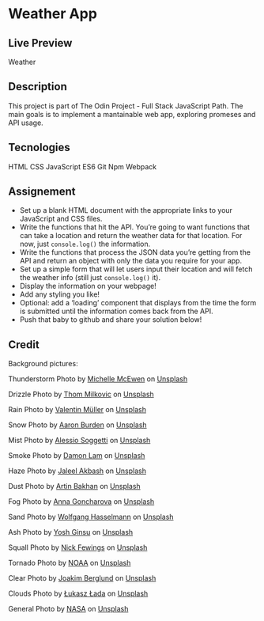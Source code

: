 # Weather App

## Live Preview
Weather

## Description
This project is part of The Odin Project - Full Stack JavaScript Path. The main goals is to implement a mantainable web app, exploring promeses and API usage.

## Tecnologies
HTML
CSS
JavaScript ES6
Git
Npm
Webpack

## Assignement
- Set up a blank HTML document with the appropriate links to your JavaScript and CSS files.
- Write the functions that hit the API. You’re going to want functions that can take a location and return the weather data for that location. For now, just `console.log()`  the information.
- Write the functions that process the JSON data you’re getting from the API and return an object with only the data you require for your app.
- Set up a simple form that will let users input their location and will fetch the weather info (still just `console.log()` it).
- Display the information on your webpage!
- Add any styling you like!
- Optional: add a ‘loading’ component that displays from the time the form is submitted until the information comes back from the API.
- Push that baby to github and share your solution below!

## Credit
Background pictures:

Thunderstorm
Photo by <a href="https://unsplash.com/@michellem18?utm_source=unsplash&utm_medium=referral&utm_content=creditCopyText">Michelle McEwen</a> on <a href="https://unsplash.com/images/nature/thunderstorm?utm_source=unsplash&utm_medium=referral&utm_content=creditCopyText">Unsplash</a>

Drizzle
Photo by <a href="https://unsplash.com/@thommilkovic?utm_source=unsplash&utm_medium=referral&utm_content=creditCopyText">Thom Milkovic</a> on <a href="https://unsplash.com/photos/UsYOap7yIMg?utm_source=unsplash&utm_medium=referral&utm_content=creditCopyText">Unsplash</a>

Rain
Photo by <a href="https://unsplash.com/@wackeltin_meem?utm_source=unsplash&utm_medium=referral&utm_content=creditCopyText">Valentin Müller</a> on <a href="https://unsplash.com/photos/bWtd1ZyEy6w?utm_source=unsplash&utm_medium=referral&utm_content=creditCopyText">Unsplash</a>

Snow
Photo by <a href="https://unsplash.com/@aaronburden?utm_source=unsplash&utm_medium=referral&utm_content=creditCopyText">Aaron Burden</a> on <a href="https://unsplash.com/wallpapers/nature/snow?utm_source=unsplash&utm_medium=referral&utm_content=creditCopyText">Unsplash</a>

Mist
Photo by <a href="https://unsplash.com/@asoggetti?utm_source=unsplash&utm_medium=referral&utm_content=creditCopyText">Alessio Soggetti</a> on <a href="https://unsplash.com/photos/cfKC0UOZHJo?utm_source=unsplash&utm_medium=referral&utm_content=creditCopyText">Unsplash</a>

Smoke
Photo by <a href="https://unsplash.com/@dayday95?utm_source=unsplash&utm_medium=referral&utm_content=creditCopyText">Damon Lam</a> on <a href="https://unsplash.com/backgrounds/art/smoke?utm_source=unsplash&utm_medium=referral&utm_content=creditCopyText">Unsplash</a>

Haze
Photo by <a href="https://unsplash.com/@jaleel_akbash?utm_source=unsplash&utm_medium=referral&utm_content=creditCopyText">Jaleel Akbash</a> on <a href="https://unsplash.com/photos/Slh0Tx1MRNA?utm_source=unsplash&utm_medium=referral&utm_content=creditCopyText">Unsplash</a>
  
Dust
Photo by <a href="https://unsplash.com/@artinbakhan?utm_source=unsplash&utm_medium=referral&utm_content=creditCopyText">Artin Bakhan</a> on <a href="https://unsplash.com/photos/juTtCtAczUo?utm_source=unsplash&utm_medium=referral&utm_content=creditCopyText">Unsplash</a>

Fog
Photo by <a href="https://unsplash.com/@goanne?utm_source=unsplash&utm_medium=referral&utm_content=creditCopyText">Anna Goncharova</a> on <a href="https://unsplash.com/photos/E0e1NmVclRo?utm_source=unsplash&utm_medium=referral&utm_content=creditCopyText">Unsplash</a>

Sand
Photo by <a href="https://unsplash.com/@wolfgang_hasselmann?utm_source=unsplash&utm_medium=referral&utm_content=creditCopyText">Wolfgang Hasselmann</a> on <a href="https://unsplash.com/photos/Fd01B6nNPbo?utm_source=unsplash&utm_medium=referral&utm_content=creditCopyText">Unsplash</a>

Ash
Photo by <a href="https://unsplash.com/@yoshginsu?utm_source=unsplash&utm_medium=referral&utm_content=creditCopyText">Yosh Ginsu</a> on <a href="https://unsplash.com/photos/qexZLgMcbPc?utm_source=unsplash&utm_medium=referral&utm_content=creditCopyText">Unsplash</a>

Squall
Photo by <a href="https://unsplash.com/@jannerboy62?utm_source=unsplash&utm_medium=referral&utm_content=creditCopyText">Nick Fewings</a> on <a href="https://unsplash.com/photos/OowKAQM1_sE?utm_source=unsplash&utm_medium=referral&utm_content=creditCopyText">Unsplash</a>

Tornado
Photo by <a href="https://unsplash.com/@noaa?utm_source=unsplash&utm_medium=referral&utm_content=creditCopyText">NOAA</a> on <a href="https://unsplash.com/photos/Zus94oboIsM?utm_source=unsplash&utm_medium=referral&utm_content=creditCopyText">Unsplash</a>

Clear
Photo by <a href="https://unsplash.com/@jaybgt?utm_source=unsplash&utm_medium=referral&utm_content=creditCopyText">Joakim Berglund</a> on <a href="https://unsplash.com/photos/W0sH-QaDA_o?utm_source=unsplash&utm_medium=referral&utm_content=creditCopyText">Unsplash</a>

Clouds
Photo by <a href="https://unsplash.com/@lukaszlada?utm_source=unsplash&utm_medium=referral&utm_content=creditCopyText">Łukasz Łada</a> on <a href="https://unsplash.com/images/nature/cloud?utm_source=unsplash&utm_medium=referral&utm_content=creditCopyText">Unsplash</a>

General
Photo by <a href="https://unsplash.com/@nasa?utm_source=unsplash&utm_medium=referral&utm_content=creditCopyText">NASA</a> on <a href="https://unsplash.com/photos/i9w4Uy1pU-s?utm_source=unsplash&utm_medium=referral&utm_content=creditCopyText">Unsplash</a>
  
